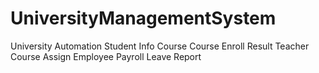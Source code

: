 # UniversityManagementSystem
University Automation 
Student Info
Course
Course Enroll
Result
Teacher
Course Assign
Employee
Payroll
Leave
Report
